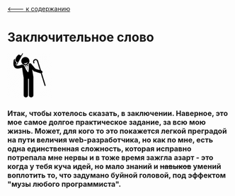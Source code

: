 [<--- к содержанию](./readme.md)

# Заключительное слово

<img src="./assets/end.png" alt="drawing" width="100"/>

### Итак, чтобы хотелось сказать, в заключении. Наверное, это мое самое долгое практическое задание, за всю мою жизнь. Может, для кого то это покажется легкой преградой на пути величия web-разработчика, но как по мне, есть одна единственная сложность, которая исправно потрепала мне нервы и в тоже время зажгла азарт - это когда у тебя куча идей, но мало знаний и ~~навыков~~ умений воплотить то, что задумано буйной головой, под эффектом "музы любого программиста".

